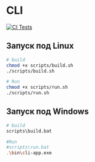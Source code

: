 # CLI

[![CI Tests](https://github.com/HSE-Software-Development/CLI/actions/workflows/go.yaml/badge.svg)](https://github.com/HSE-Software-Development/CLI/actions)

## Запуск под Linux
``` bash
# build
chmod +x scripts/build.sh
./scripts/build.sh

# Run
chmod +x scripts/run.sh
./scripts/run.sh
```

## Запуск под Windows
``` bash
# build
scripts\build.bat

#Run
#scripts\run.bat
.\bin\cli-app.exe
```